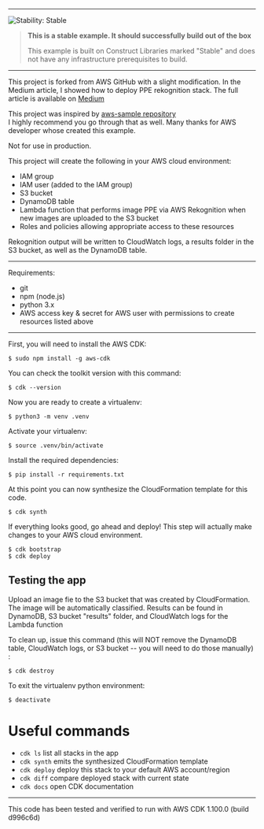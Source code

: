 
<!--BEGIN STABILITY BANNER-->
---

![Stability: Stable](https://img.shields.io/badge/stability-Stable-success.svg?style=for-the-badge)

> **This is a stable example. It should successfully build out of the box**
>
> This example is built on Construct Libraries marked "Stable" and does not have any infrastructure prerequisites to build.
---
<!--END STABILITY BANNER-->

This project is forked from AWS GitHub with a slight modification. In the Medium article, I showed how to deploy PPE rekognition stack.
The full article is available on [Medium](https://medium.com/@rafalb)  

This project was inspired by [aws-sample repository](https://github.com/aws-samples/aws-cdk-examples/tree/master/python/rekognition-lambda-s3-trigger)  
I highly recommend you go through that as well. Many thanks for AWS developer whose created this example.     

Not for use in production.

This project will create the following in your AWS cloud environment:
* IAM group
* IAM user (added to the IAM group)
* S3 bucket
* DynamoDB table
* Lambda function that performs image PPE via AWS Rekognition when new images are uploaded to the S3 bucket
* Roles and policies allowing appropriate access to these resources

Rekognition output will be written to CloudWatch logs, a results folder in the S3 bucket, as well as the DynamoDB table.  

---

Requirements:
* git
* npm (node.js)
* python 3.x
* AWS access key & secret for AWS user with permissions to create resources listed above
  
---

First, you will need to install the AWS CDK:

```
$ sudo npm install -g aws-cdk
```

You can check the toolkit version with this command:

```
$ cdk --version
```

Now you are ready to create a virtualenv:

```
$ python3 -m venv .venv
```

Activate your virtualenv:

```
$ source .venv/bin/activate
```

Install the required dependencies:

```
$ pip install -r requirements.txt
```

At this point you can now synthesize the CloudFormation template for this code.

```
$ cdk synth
```

If everything looks good, go ahead and deploy!  This step will actually make
changes to your AWS cloud environment.  

```
$ cdk bootstrap
$ cdk deploy
```

## Testing the app
Upload an image fie to the S3 bucket that was created by CloudFormation.
The image will be automatically classified.
Results can be found in DynamoDB, S3 bucket "results" folder, and CloudWatch logs for the Lambda function
  
To clean up, issue this command (this will NOT remove the DynamoDB
table, CloudWatch logs, or S3 bucket -- you will need to do those manually) :

```
$ cdk destroy
```

To exit the virtualenv python environment:

```
$ deactivate
```

# Useful commands

 * `cdk ls`          list all stacks in the app
 * `cdk synth`       emits the synthesized CloudFormation template
 * `cdk deploy`      deploy this stack to your default AWS account/region
 * `cdk diff`        compare deployed stack with current state
 * `cdk docs`        open CDK documentation

---
This code has been tested and verified to run with AWS CDK 1.100.0 (build d996c6d)